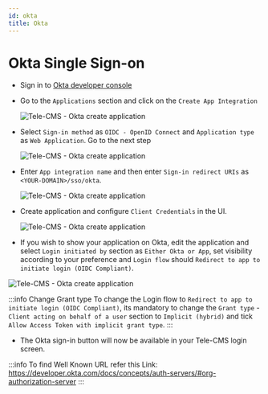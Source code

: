 ```yaml
---
id: okta
title: Okta
---
```


# Okta Single Sign-on

- Sign in to [Okta developer console](https://developer.okta.com/)

- Go to the `Applications` section and click on the `Create App Integration`
    <div style={{textAlign: 'center'}}>

    ![Tele-CMS - Okta create application](/img/sso/okta/create-app.png)

    </div>

- Select `Sign-in method` as `OIDC - OpenID Connect` and `Application type` as `Web Application`. Go to the next step
    <div style={{textAlign: 'center'}}>

    ![Tele-CMS - Okta create application](/img/sso/okta/create-app-s1.png)

    </div>

- Enter `App integration name` and then enter `Sign-in redirect URIs` as `<YOUR-DOMAIN>/sso/okta`.
    <div style={{textAlign: 'center'}}>

    ![Tele-CMS - Okta create application](/img/sso/okta/create-app-s2.png)

    </div>

- Create application and configure `Client Credentials` in the UI.
    <div style={{textAlign: 'center'}}>

    ![Tele-CMS - Okta create application](/img/sso/okta/create-app-s4.png)

    </div>

- If you wish to show your application on Okta, edit the application and select `Login initiated by` section as `Either Okta or App`, set visibility according to your preference and `Login flow` should `Redirect to app to initiate login (OIDC Compliant)`.

<div style={{textAlign: 'center'}}>

![Tele-CMS - Okta create application](/img/sso/okta/create-app-s5.png)

</div>

:::info Change Grant type
To change the Login flow to `Redirect to app to initiate login (OIDC Compliant)`, its mandatory to change the `Grant type` - `Client acting on behalf of a user` section to `Implicit (hybrid)` and tick `Allow Access Token with implicit grant type`.
:::

- The Okta sign-in button will now be available in your Tele-CMS login screen.

:::info
To find Well Known URL refer this Link: <https://developer.okta.com/docs/concepts/auth-servers/#org-authorization-server>
:::
